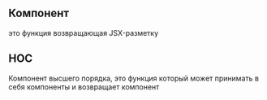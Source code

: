 ## Компонент
это функция возвращающая JSX-разметку

## HOC
Компонент высшего порядка, это функция который может принимать в себя компоненты и возвращает компонент
